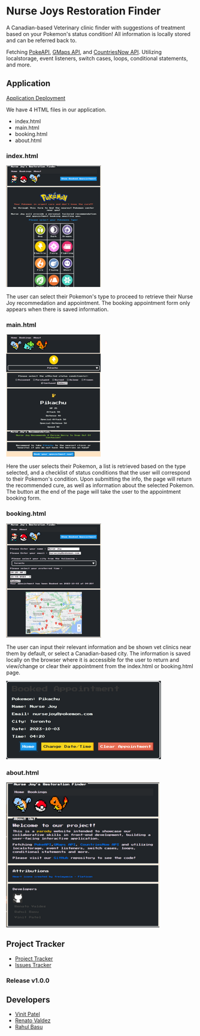 # Nurse Joys Restoration Finder

A Canadian-based Veterinary clinic finder with suggestions of treatment based on your Pokemon's status condition! All information is locally stored and can be referred back to.

Fetching [PokeAPI](https://pokeapi.co/docs/v2), [GMaps API](https://developers.google.com/maps/documentation/embed/quickstart), and [CountriesNow API](https://countriesnow.space/). Utilizing localstorage, event listeners, switch cases, loops, conditional statements, and more.

## Application 
[Application Deployment](https://r-basu.github.io/nurse-joys-restoration-finder)

We have 4 HTML files in our application.

- index.html
- main.html
- booking.html
- about.html

### index.html
![This is our website's homepage](./assets/images/index.png)

The user can select their Pokemon's type to proceed to retrieve their Nurse Joy recommedation and appointment. The booking appointment form only appears when there is saved information.

### main.html
![The core of the application](./assets/images/main.png)

Here the user selects their Pokemon, a list is retrieved based on the type selected, and a checklist of status conditions that the user will correspond to their Pokemon's condition. Upon submitting the info, the page will return the recommended cure, as well as information about the selected Pokemon. The button at the end of the page will take the user to the appointment booking form. 

### booking.html
![The appointment form](./assets/images/booking.png)

The user can input their relevant information and be shown vet clinics near them by default, or select a Canadian-based city. The information is saved locally on the browser where it is accessible for the user to return and view/change or clear their appointment from the index.html or booking.html page.

![Saved appointment information](./assets/images/appt.png)

### about.html
![About page detailing API's, skills and attributions used](./assets/images/about.png)

## Project Tracker
- [Project Tracker](https://github.com/users/r-basu/projects/1/views/1)
- [Issues Tracker](https://github.com/r-basu/nurse-joys-restoration-finder/issues?q=is%3Aissue+is%3Aclosed)

### Release v1.0.0

## Developers

* [Vinit Patel](https://github.com/vinitp2)
* [Renato Valdez](https://github.com/Ren3546)
* [Rahul Basu](https://github.com/r-basu)


